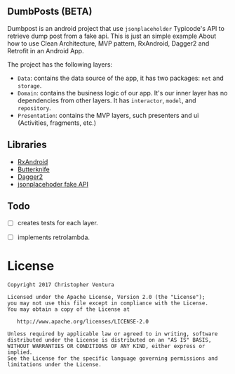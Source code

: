 DumbPosts (BETA)
----
Dumbpost is an android project that use `jsonplaceholder` Typicode's API to retrieve dump post from a fake api.
This is just an simple example About how to use Clean Architecture, MVP pattern, RxAndroid, Dagger2 and Retrofit in an Android App.

The project has the following layers:

* `Data`: contains the data source of the app, it has two packages: `net` and `storage`.
* `Domain`: contains the business logic of our app. It's our inner layer has no dependencies from other layers. It has `interactor`, `model`, and `repository`. 
* `Presentation`: contains the MVP layers, such presenters and ui (Activities, fragments, etc.)

Libraries
----
* [RxAndroid](https://github.com/ReactiveX/RxAndroid)
* [Butterknife](https://github.com/JakeWharton/butterknife)
* [Dagger2](https://google.github.io/dagger/)
* [jsonplacehoder fake API](https://jsonplaceholder.typicode.com/)

Todo
----
- [ ] creates tests for each layer.
- [ ] implements retrolambda.


License
=======

    Copyright 2017 Christopher Ventura

    Licensed under the Apache License, Version 2.0 (the "License");
    you may not use this file except in compliance with the License.
    You may obtain a copy of the License at

       http://www.apache.org/licenses/LICENSE-2.0

    Unless required by applicable law or agreed to in writing, software
    distributed under the License is distributed on an "AS IS" BASIS,
    WITHOUT WARRANTIES OR CONDITIONS OF ANY KIND, either express or implied.
    See the License for the specific language governing permissions and
    limitations under the License.